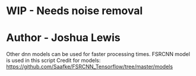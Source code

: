 # WIP - Needs noise removal
# Author - Joshua Lewis
Other dnn models can be used for faster processing times. FSRCNN model is used in this script
Credit for models:
https://github.com/Saafke/FSRCNN_Tensorflow/tree/master/models
